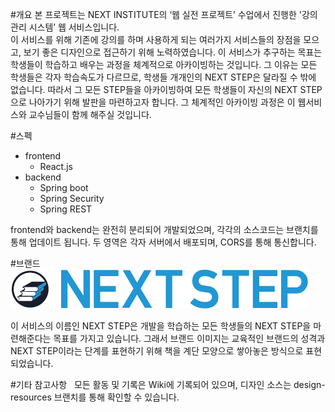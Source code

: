 #개요 
본 프로젝트는 NEXT INSTITUTE의 ‘웹 실전 프로젝트’ 수업에서 진행한 '강의 관리 시스템’ 웹 서비스입니다.  
이 서비스를 위해 기존에 강의를 하며 사용하게 되는 여러가지 서비스들의 장점을 모으고, 보기 좋은 디자인으로 접근하기 위해 노력하였습니다. 이 서비스가 추구하는 목표는 학생들이 학습하고 배우는 과정을 체계적으로 아카이빙하는 것입니다. 그 이유는 모든 학생들은 각자 학습속도가 다르므로, 학생들 개개인의 NEXT STEP은 달라질 수 밖에 없습니다. 따라서 그 모든 STEP들을 아카이빙하여 모든 학생들이 자신의 NEXT STEP으로 나아가기 위해 발판을 마련하고자 합니다. 그 체계적인 아카이빙 과정은 이 웹서비스와 교수님들이 함께 해주실 것입니다.
  
  
    
#스펙  
* frontend
  * React.js
* backend 
  * Spring boot
  * Spring Security
  * Spring REST 

frontend와 backend는 완전히 분리되어 개발되었으며, 각각의 소스코드는 브랜치를 통해 업데이트 됩니다.  두 영역은 각자 서버에서 배포되며, CORS를 통해 통신합니다.
  
  
  
#브랜드  
![](https://github.com/NHNNEXT/2016-REAL-NEXTSTEP/blob/design-resources/Images/logo_type01.png?raw=true)    
  
이 서비스의 이름인 NEXT STEP은 개발을 학습하는 모든 학생들의 NEXT STEP을 마련해준다는 목표를 가지고 있습니다.  그래서 브랜드 이미지는 교육적인 브랜드의 성격과 NEXT STEP이라는 단계를 표현하기 위해 책을 계단 모양으로 쌓아놓은 방식으로 표현되었습니다.
  
  
  
#기타 참고사항  
모든 활동 및 기록은 Wiki에 기록되어 있으며, 디자인 소스는 design-resources 브랜치를 통해 확인할 수 있습니다.
